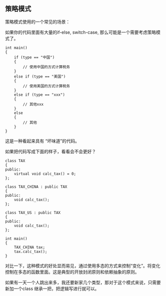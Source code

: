 ## 策略模式

策略模式使用的一个常见的场景：


如果你的代码里面有大量的if-else, switch-case, 那么可能是一个需要考虑策略模式了。

```
int main()
{
    if (type == "中国")
    {
        // 使用中国的方式计算税务
    }
    else if (type == "美国")
    {
        // 使用美国的方式计算税务
    }
    else if (type == "xxx")
    {
        // 其他xxx
    }
    else
    {
        // 其他
    }
}
```


这是一种看起来具有 “坏味道”的代码。

如果把代码写成下面的样子，看看会不会更好？
```
class TAX
{
public:
    virtual void calc_tax() = 0;
};

class TAX_CHINA : public TAX
{
public:
    void calc_tax();
};

class TAX_US : public TAX
{
public:
    void calc_tax();
};

int main()
{
    TAX_CHINA tax;
    tax.calc_tax();
}
```

对比一下，这种模式的好处显而易见，通过使用多态的方式来控制“变化”。将变化控制在多态的函数里面。这是典型的开放封闭原则和依赖抽象的原则。

如果有一天一个人跳出来多，我还要新家几个类型，那对于这个模式来说，只需要新加一个class 继承一把，把逻辑写进行就可以。

